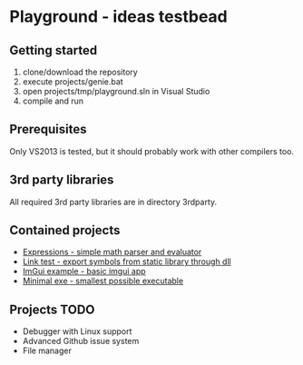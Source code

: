 # Playground - ideas testbead

## Getting started

1. clone/download the repository
2. execute projects/genie.bat
3. open projects/tmp/playground.sln in Visual Studio
4. compile and run

## Prerequisites

Only VS2013 is tested, but it should probably work with other compilers too.

## 3rd party libraries

All required 3rd party libraries are in directory 3rdparty.

## Contained projects

* [Expressions - simple math parser and evaluator](src/expressions)
* [Link test - export symbols from static library through dll](src/link_test)
* [ImGui example - basic imgui app](src/imgui_example)
* [Minimal exe - smallest possible executable](src/minimal_exe)

## Projects TODO

* Debugger with Linux support
* Advanced Github issue system
* File manager

